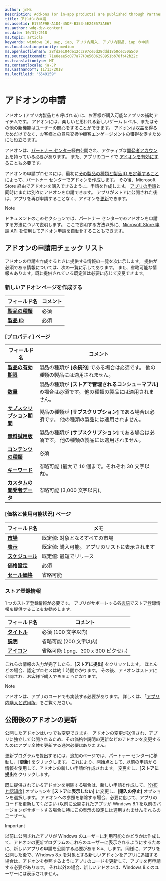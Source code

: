 ```yaml
---
author: jnHs
Description: Add-ons (or in-app products) are published through Partner Center.
title: アドオンの申請
ms.assetid: E175AF9E-A1D4-45DF-B353-5E24E573AE67
ms.author: wdg-dev-content
ms.date: 10/31/2018
ms.topic: article
keywords: windows 10, uwp, iap, アプリ内購入, アプリ内製品, iap の申請
ms.localizationpriority: medium
ms.openlocfilehash: 28fd2e104de12cc297ce5d28ddd18b0ce550a5d0
ms.sourcegitcommit: 71e8eae5c077a7740e5606298951bb78fc42b22c
ms.translationtype: MT
ms.contentlocale: ja-JP
ms.lasthandoff: 11/13/2018
ms.locfileid: "6649159"
---
```

# <a name="add-on-submissions"></a>アドオンの申請

アドオン (アプリ内製品とも呼ばれる) は、お客様が購入可能なアプリの補助アイテムです。 アドオンには、楽しいと思われる新しいゲーム レベル、またはその他の新機能はユーザーの関心をすることができます。 アドオンは収益を得るためだけでなく、お客様との意見交換や顧客エンゲージメントの獲得を促すためにも役立ちます。

アドオンは、[パートナー センター](https://partner.microsoft.com/dashboard)経由公開され、アクティブな[開発者アカウント](http://go.microsoft.com/fwlink/p/?LinkId=615100)を持っている必要があります。 また、アプリのコードで [アドオンを有効にする](../monetize/in-app-purchases-and-trials.md)ことも必要です。

アドオンの申請プロセスには、最初に[その製品の種類と製品 ID を定義すること](set-your-add-on-product-id.md)によって、パートナー センターでアドオンを作成します。 その後、Microsoft Store 経由でアドオンを購入できるように、申請を作成します。 [アプリの申請](app-submissions.md)と同時にまたは別々にアドオンを申請できます。 アプリがストアに公開された後は、アプリを再び申請することなく、アドオンを[更新](#updating-an-add-on-after-publication)できます。

> [!NOTE]
> ドキュメントのこのセクションでは、パートナー センターでのアドオンを申請する方法について説明します。 ここで説明する方法以外に、[Microsoft Store 申請 API](../monetize/create-and-manage-submissions-using-windows-store-services.md) を使用してアドオン申請を自動化することもできます。


## <a name="checklist-for-submitting-an-add-on"></a>アドオンの申請用チェック リスト

アドオンの申請を作成するときに提供する情報の一覧を次に示します。 提供が必須である情報については、次の一覧に示してあります。 また、省略可能な情報もあります。既に提供されている既定値は必要に応じて変更できます。


### <a name="create-a-new-add-on-page"></a>新しいアドオン ページを作成する

| フィールド名                    | コメント                            |
|-------------------------------|----------------------------------|
| [**製品の種類**](set-your-add-on-product-id.md#product-type)      | 必須 |  
| [**製品 ID**](set-your-add-on-product-id.md#product-id)          | 必須 |        


### <a name="properties-page"></a>[プロパティ] ページ

| フィールド名                    | コメント                              |   
|-------------------------------|------------------------------------|
| [**製品の有効期限**](enter-add-on-properties.md#product-lifetime)  | 製品の種類が **[永続的]** である場合は必須です。 他の種類の製品には適用されません。 |
| [**数量**](enter-add-on-properties.md#quantity)  | 製品の種類が **[ストアで管理されるコンシューマブル]** の場合は必須です。 他の種類の製品には適用されません。 |
| [**サブスクリプション期間**](enter-add-on-properties.md#subscription-period)          | 製品の種類が **[サブスクリプション]** である場合は必須です。 他の種類の製品には適用されません。       |  
| [**無料試用版**](enter-add-on-properties.md#free-trial)          | 製品の種類が **[サブスクリプション]** である場合は必須です。 他の種類の製品には適用されません。       |
| [**コンテンツの種類**](enter-add-on-properties.md#content-type)          | 必須    |               
| [**キーワード**](enter-add-on-properties.md#keywords)                  | 省略可能 (最大で 10 個まで。それぞれ 30 文字以内)。 |
| [**カスタムの開発者データ**](enter-add-on-properties.md#custom-developer-data)   | 省略可能 (3,000 文字以内)。            |


### <a name="pricing-and-availability-page"></a>[価格と使用可能状況] ページ

| フィールド名                    | メモ                                       |
|-------------------------------|---------------------------------------------|
| [**市場**](set-add-on-pricing-and-availability.md#markets)  | 既定値: 対象となるすべての市場 |
| [**表示**](set-add-on-pricing-and-availability.md#visibility)   | 既定値: 購入可能。 アプリのリストに表示されます |
| [**スケジュール**](set-add-on-pricing-and-availability.md#schedule)    | 既定値: 最短でリリース
| [**価格設定**](set-add-on-pricing-and-availability.md#pricing)                | 必須                                    |
| [**セール価格**](put-apps-and-add-ons-on-sale.md)               | 省略可能                    |


### <a name="store-listings"></a>ストア登録情報

1 つのストア登録情報が必要です。 アプリがサポートする各[言語](create-add-on-store-listings.md#store-listing-languages)でストア登録情報を提供することをお勧めします。

| フィールド名                    | コメント                                       |
|-------------------------------|---------------------------------------------|
| [**タイトル**](create-add-on-store-listings.md#title)                    | 必須 (100 文字以内)           |
| [**説明**](create-add-on-store-listings.md#description)       | 省略可能 (200 文字以内)            |
| [**アイコン**](create-add-on-store-listings.md#icon)                    | 省略可能 (.png、300 x 300 ピクセル)            |


これらの情報の入力が完了したら、**[ストアに提出]** をクリックします。 ほとんどの場合、認定プロセスは約 1 時間かかります。 その後、アドオンはストアに公開され、お客様が購入できるようになります。

> [!NOTE]
> アドオンは、アプリのコードでも実装する必要があります。 詳しくは、「[アプリ内購入と試用版](../monetize/in-app-purchases-and-trials.md)」をご覧ください。


## <a name="updating-an-add-on-after-publication"></a>公開後のアドオンの更新

公開したアドオンはいつでも変更できます。 アドオンの変更が送信され、アプリに独立して公開されるため、その価格や説明の更新などのアドオンを変更するためにアプリ全体を更新する通常必要はありません。

更新プログラムを提出するには、追加のページでは、パートナー センターに移動し、[**更新**] をクリックします。 これにより、開始点として、以前の申請から情報を使用して、アドオンの新しい申請が作成されます。 変更をし、[**ストアに提出**をクリックします。

既に提供されているアドオンを削除する場合は、新しい申請を作成して、[[分布と認知度]](set-add-on-pricing-and-availability.md) オプションを **[ストアに表示しない]** に変更し、**[購入の停止]** オプションを選択します。 アドオンへの参照を削除する場合、必要に応じて、アプリのコードを更新してください (以前に公開されたアプリが Windows 8.1 を以前のバージョンがサポートする場合に特にこの表示の設定には適用されませんそれらのユーザー)。

> [!IMPORTANT]
> 以前に公開されたアプリが Windows のユーザーに利用可能なかどうかは作成して、アドオンの更新プログラムのこれらのユーザーに表示されるようにするために、新しいアプリの申請を公開する必要がある 8.x、します。 同様に、アプリを公開した後で、Windows 8.x を対象とする新しいアドオンをアプリに追加する場合は、アドオンを参照するようにアプリのコードを更新して、アプリを再申請する必要があります。 それ以外の場合、新しいアドオンは、Windows 8.x のユーザーには表示されません。
